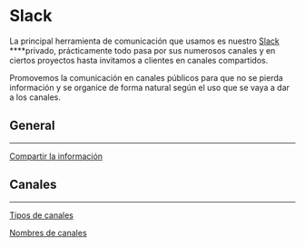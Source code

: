 # Slack

La principal herramienta de comunicación que usamos es nuestro [Slack](https://interacso.slack.com/) ****privado, prácticamente todo pasa por sus numerosos canales y en ciertos proyectos hasta invitamos a clientes en canales compartidos.

Promovemos la comunicación en canales públicos para que no se pierda información y se organice de forma natural según el uso que se vaya a dar a los canales.

## General

---

[Compartir la información](Slack%20984ee49866b04ae9bb54f0283d9e93f4/Compartir%20la%20informacio%CC%81n%20f1aaf0996d844d599740a1ebab6ccde1.md)

## Canales

---

[Tipos de canales](Slack%20984ee49866b04ae9bb54f0283d9e93f4/Tipos%20de%20canales%209e32712b163e449d8b2086fce5cd4ed7.md)

[Nombres de canales](Slack%20984ee49866b04ae9bb54f0283d9e93f4/Nombres%20de%20canales%202d8d4a4256dd4e5bb3cef62ef518b625.md)
